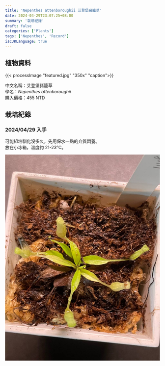 ```yaml
---
title: 'Nepenthes attenboroughii 艾登堡豬籠草'
date: 2024-04-29T23:07:25+08:00
summary: '栽培紀錄'
draft: false
categories: ['Plants']
tags: ['Nepenthes', 'Record']
isCJKLanguage: true
---
```


## 植物資料

{{< processImage "featured.jpg" "350x" "caption">}}

中文名稱：艾登堡豬籠草  
學名：*Nepenthes attenboroughii*  
購入價格：455 NTD  

## 栽培紀錄

### 2024/04/29 入手

可能組培馴化沒多久，先用保水一點的介質悶養。  
放在小冰箱，溫度約 21-23℃。  

![2024-04-29](./images/2024-04-29.jpg)
